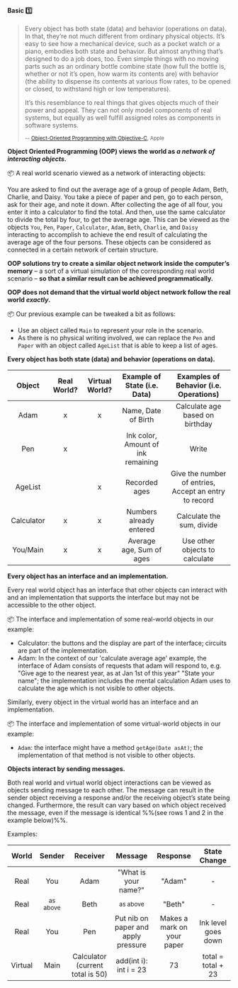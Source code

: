 <link rel="stylesheet" href="{{baseUrl}}/css/textbook.css">

<div class="website-content">

<div id="title">

#### Basic :one:

</div>

<div id="body">

> Every object has both state (data) and behavior (operations on data). In that, they’re not much different
> from ordinary physical objects. It’s easy to see how a mechanical device, such as a pocket watch or a piano,
> embodies both state and behavior. But almost anything that’s designed to do a job does, too. Even simple things
> with no moving parts such as an ordinary bottle combine state (how full the bottle is, whether or not it’s open,
> how warm its contents are) with behavior (the ability to dispense its contents at various flow rates, to be opened
> or closed, to withstand high or low temperatures).
>
> It’s this resemblance to real things that gives objects much of their power and appeal. They can not only model
> components of real systems, but equally as well fulfill assigned roles as components in software systems.
>
> <sub>-- [Object-Oriented Programming with Objective-C](https://developer.apple.com/library/content/documentation/Cocoa/Conceptual/OOP_ObjC/), Apple </sub>

**Object Oriented Programming (OOP) views the world as _a network of interacting objects_.**

<tip-box>

:package: A real world scenario viewed as a network of interacting objects:

You are asked to find out the average age of a group of people Adam, Beth, Charlie, and Daisy. You take a piece of paper and pen, go to each person, ask for their age, and note it down. After collecting the age of all four, you enter it into a calculator to find the total. And then, use the same calculator to divide the total by four, to get the average age. This can be viewed as the objects `You`, `Pen`, `Paper`, `Calculator`, `Adam`, `Beth`, `Charlie`, and `Daisy` interacting to accomplish to achieve the end result of calculating the average age of the four persons. These objects can be considered as connected in a certain network of certain structure.

<!-- TODO {visual: real world scenario, objects and network marked} -->

</tip-box>

**OOP solutions try to create a similar object network inside the computer’s memory** – a sort of a virtual simulation of the corresponding real world scenario – **so that a similar result can be achieved programmatically.**

<!-- TODO {visual: Direct mapping} -->

**OOP does not demand that the virtual world object network follow the real world _exactly_.**

<tip-box>

:package: Our previous example can be tweaked a bit as follows:

* Use an object called `Main` to represent your role in the scenario.
* As there is no physical writing involved, we can replace the `Pen` and `Paper` with an object called `AgeList` that is able to keep a list of ages.

<!-- TODO {visual: optimizations:  You → Main; Pen + Paper → AgeList} -->

</tip-box>

**Every object has both state (data) and behavior (operations on data).**

| Object      | Real World? | Virtual World? | Example of State (i.e. Data)       | Examples of Behavior (i.e. Operations)                |
| :---------: |:-----------:|:--------------:|:----------------------------------:| :----------------------------------------------------:|
| Adam        | x           | x              | Name, Date of Birth                | Calculate age based on birthday                       |
| Pen         | x           |                | Ink color, Amount of ink remaining | Write                                                 |
| AgeList     |             | x              | Recorded ages                      | Give the number of entries, Accept an entry to record |
| Calculator  | x           | x              | Numbers already entered            | Calculate the sum, divide                             |
| You/Main    | x           | x              | Average age, Sum of ages           | Use other objects to calculate                        |

**Every object has an interface and an implementation.** 

Every real world object has an interface that other objects can interact with and an implementation that supports the interface but may not be accessible to the other object.

<tip-box>

:package: The interface and implementation of some real-world objects in our example:

* Calculator: the buttons and the display are part of the interface; circuits are part of the implementation.
* Adam: In the context of our 'calculate average age' example, the interface of Adam consists of requests that adam will respond to, e.g.  "Give age to the nearest year, as at Jan 1st of this year" "State your name"; the implementation includes the mental calculation Adam uses to calculate the age which is not visible to other objects.

</tip-box>

Similarly, every object in the virtual world has an interface and an implementation.

<tip-box>

:package: The interface and implementation of some virtual-world objects in our example:

* `Adam`: the interface might have a method `getAge(Date asAt)`; the implementation of that method is not visible to other objects.

</tip-box>

**Objects interact by sending messages.**

Both real world and virtual world object interactions can be viewed as objects sending message to each other. The message can result in the sender object receiving a response and/or the receiving object’s state being changed. Furthermore, the result can vary based on which object received the message, even if the message is identical %%(see rows 1 and 2 in the example below)%%.

<tip-box>

Examples:

| World    | Sender | Receiver                         | Message                              | Response                   | State Change          |
| :------: |:------:|:--------------------------------:|:------------------------------------:|:--------------------------:|:---------------------:|
| Real     | You    | Adam                             | "What is your name?"                 | "Adam"                     | -                     |
| Real     | <sub>as above</sub>   | Beth                             | <sub>as above</sub>                                 | "Beth"                     | -                     |
| Real     | You    | Pen                              | Put nib on paper and apply pressure  | Makes a mark on your paper | Ink level goes down   |
| Virtual  | Main   | Calculator (current total is 50) | add(int i): int i = 23               | 73                         | total = total + 23    |

</tip-box>

</div>

<div id="extras">

<include src="exercises.md" />

</div>

</div>
